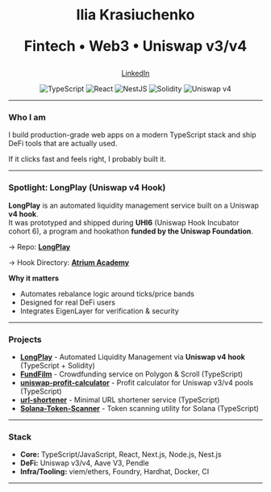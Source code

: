 <h1 align="center">Ilia Krasiuchenko 
  
  Fintech • Web3 • Uniswap v3/v4</h1>

<p align="center">
  <a href="https://www.linkedin.com/in/ilia-krasiuchenko/">LinkedIn</a>
</p>

<p align="center">
  <img alt="TypeScript" src="https://img.shields.io/badge/TypeScript-3178C6?logo=typescript&logoColor=white">
  <img alt="React" src="https://img.shields.io/badge/React-20232a?logo=react&logoColor=61DAFB">
  <img alt="NestJS" src="https://img.shields.io/badge/NestJS-E0234E?logo=nestjs&logoColor=white">
  <img alt="Solidity" src="https://img.shields.io/badge/Solidity-363636?logo=solidity&logoColor=white">
  <img alt="Uniswap v4" src="https://img.shields.io/badge/Uniswap-v4-ff007a?logo=uniswap&logoColor=white">
</p>

---

### Who I am
I build production-grade web apps on a modern TypeScript stack and ship DeFi tools that are actually used. 

If it clicks fast and feels right, I probably built it.

---

### Spotlight: LongPlay (Uniswap v4 Hook)
**LongPlay** is an automated liquidity management service built on a Uniswap **v4 hook**.  
It was prototyped and shipped during **UHI6** (Uniswap Hook Incubator cohort 6), a program and hookathon **funded by the Uniswap Foundation**.  

→ Repo: **[LongPlay](https://github.com/just2102/LongPlay)**

→ Hook Directory: **[Atrium Academy](https://atriumacademy.notion.site/LongPlay-Automated-Liquidity-Management-powered-by-Uniswap-V4-and-EigenLayer-2725f0444abe8104b5dcc74e7c8e94bd)**

**Why it matters**
- Automates rebalance logic around ticks/price bands
- Designed for real DeFi users
- Integrates EigenLayer for verification & security

---

### Projects

- **[LongPlay](https://github.com/just2102/LongPlay)** - Automated Liquidity Management via **Uniswap v4 hook** (TypeScript + Solidity)
- **[FundFilm](https://github.com/just2102/FundFilm)** - Crowdfunding service on Polygon & Scroll (TypeScript)
- **[uniswap-profit-calculator](https://github.com/just2102/uniswap-profit-calculator)** - Profit calculator for Uniswap v3/v4 pools (TypeScript)
- **[url-shortener](https://github.com/just2102/url-shortener)** - Minimal URL shortener service (TypeScript)
- **[Solana-Token-Scanner](https://github.com/just2102/Solana-Token-Scanner)** - Token scanning utility for Solana (TypeScript)


---

### Stack
- **Core:** TypeScript/JavaScript, React, Next.js, Node.js, Nest.js
- **DeFi:** Uniswap v3/v4, Aave V3, Pendle
- **Infra/Tooling:** viem/ethers, Foundry, Hardhat, Docker, CI

---
